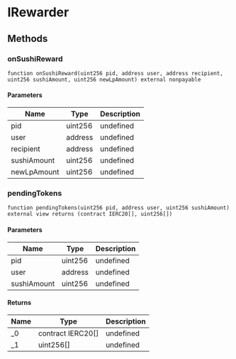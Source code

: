 # IRewarder

## Methods

### onSushiReward

```solidity
function onSushiReward(uint256 pid, address user, address recipient, uint256 sushiAmount, uint256 newLpAmount) external nonpayable
```

#### Parameters

| Name        | Type    | Description |
| ----------- | ------- | ----------- |
| pid         | uint256 | undefined   |
| user        | address | undefined   |
| recipient   | address | undefined   |
| sushiAmount | uint256 | undefined   |
| newLpAmount | uint256 | undefined   |

### pendingTokens

```solidity
function pendingTokens(uint256 pid, address user, uint256 sushiAmount) external view returns (contract IERC20[], uint256[])
```

#### Parameters

| Name        | Type    | Description |
| ----------- | ------- | ----------- |
| pid         | uint256 | undefined   |
| user        | address | undefined   |
| sushiAmount | uint256 | undefined   |

#### Returns

| Name | Type              | Description |
| ---- | ----------------- | ----------- |
| \_0  | contract IERC20[] | undefined   |
| \_1  | uint256[]         | undefined   |

